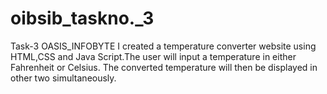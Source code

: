 # oibsib_taskno._3
Task-3 OASIS_INFOBYTE
I created a temperature converter website using HTML,CSS and Java Script.The user will input a temperature in either Fahrenheit or Celsius. The converted temperature will then be displayed in other two simultaneously.
